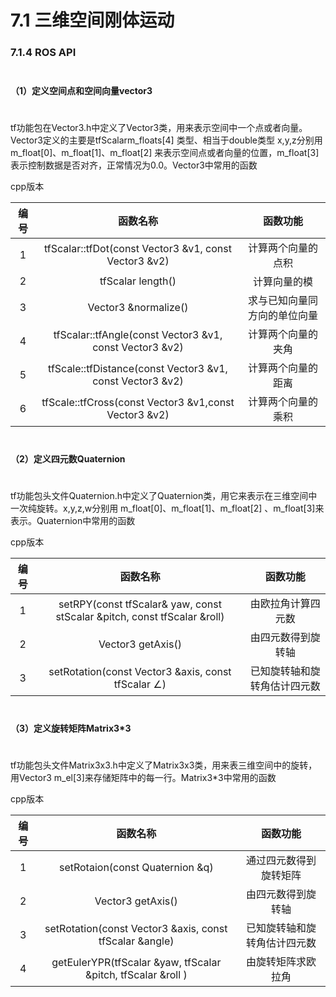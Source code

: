 # 7.1 三维空间刚体运动

### 7.1.4 ROS API

$$\quad$$**（1）定义空间点和空间向量vector3**

$$\quad$$tf功能包在Vector3.h中定义了Vector3类，用来表示空间中一个点或者向量。Vector3定义的主要是tfScalarm\_floats\[4\] 类型、相当于double类型 x,y,z分别用 m\_float\[0\]、m\_float\[1\]、m\_float\[2\] 来表示空间点或者向量的位置，m\_float\[3\]表示控制数据是否对齐，正常情况为0.0。Vector3中常用的函数

cpp版本

| 编号 | 函数名称 | 函数功能 |
| :---: | :---: | :---: |
| 1 | tfScalar::tfDot\(const Vector3 &v1, const Vector3 &v2\) | 计算两个向量的点积 |
| 2 | tfScalar length\(\) | 计算向量的模 |
| 3 | Vector3 &normalize\(\) | 求与已知向量同方向的单位向量 |
| 4 | tfScalar::tfAngle\(const Vector3 &v1, const Vector3 &v2\) | 计算两个向量的夹角 |
| 5 | tfScale::tfDistance\(const Vector3 &v1, const Vector3 &v2\) | 计算两个向量的距离 |
| 6 | tfScale::tfCross\(const Vector3 &v1,const Vector3 &v2\) | 计算两个向量的乘积 |

$$\quad$$**（2）定义四元数Quaternion**

$$\quad$$tf功能包头文件Quaternion.h中定义了Quaternion类，用它来表示在三维空间中一次纯旋转。x,y,z,w分别用 m\_float\[0\]、m\_float\[1\]、m\_float\[2\] 、m\_float\[3\]来表示。Quaternion中常用的函数

cpp版本

| 编号 | 函数名称 | 函数功能 |
| :---: | :---: | :---: |
| 1 | setRPY\(const tfScalar& yaw, const stScalar &pitch, const tfScalar &roll\) | 由欧拉角计算四元数 |
| 2 | Vector3 getAxis\(\) | 由四元数得到旋转轴 |
| 3 | setRotation\(const Vector3 &axis, const tfScalar ∠\) | 已知旋转轴和旋转角估计四元数 |

$$\quad$$**（3）定义旋转矩阵Matrix3\*3**

$$\quad$$tf功能包头文件Matrix3x3.h中定义了Matrix3x3类，用来表三维空间中的旋转，用Vector3 m\_el\[3\]来存储矩阵中的每一行。Matrix3\*3中常用的函数

cpp版本

| 编号 | 函数名称 | 函数功能 |
| :---: | :---: | :---: |
| 1 | setRotaion\(const Quaternion &q\) | 通过四元数得到旋转矩阵 |
| 2 | Vector3 getAxis\(\) | 由四元数得到旋转轴 |
| 3 | setRotation\(const Vector3 &axis, const tfScalar &angle\) | 已知旋转轴和旋转角估计四元数 |
| 4 | getEulerYPR\(tfScalar &yaw, tfScalar &pitch, tfScalar &roll \) | 由旋转矩阵求欧拉角 |



